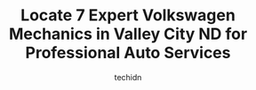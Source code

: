 ---
layout: ampstory
image: https://images.unsplash.com/photo-1545609904-f2f11654638d?ixlib=rb-4.0.3&ixid=MnwxMjA3fDB8MHxwaG90by1wYWdlfHx8fGVufDB8fHx8&auto=format&fit=crop&w=640&h=853&q=80
author: techidn
featured: false
description: Trust your vehicles maintenance and repairs to the 7 best Volkswagen Mechanic in Valley City ND, USA. With their extensive experience, cutting-edge technology, and commitment to customer sa
title: Locate 7 Expert Volkswagen Mechanics in Valley City ND for Professional Auto Services
cover:
   title: Locate 7 Expert Volkswagen Mechanics in Valley City ND for Professional Auto Services
   subtitle: Rickpate
   background: https://images.unsplash.com/photo-1545609904-f2f11654638d?ixlib=rb-4.0.3&ixid=MnwxMjA3fDB8MHxwaG90by1wYWdlfHx8fGVufDB8fHx8&auto=format&fit=crop&w=640&h=853&q=80

pages: 
 - layout: thirds
   top: <h1>#1 Quality Alignment & Brake Center</h1>
   bottom: "<p>A really good place to go with your problems!They did an alignment on my truck in no time.Good work and nice people!</p>"
   background: https://www.knot35.com/toplist/wp-content/uploads/2023/06/best-volkswagen-mechanic-1-in-valley-city-nd-1685837623.jpeg
   backgroundblur: true
 - layout: thirds
   top: <h1>#2 Berger Auto & Diesel Repair</h1>
   bottom: "<p>1030 7th St SE, Valley City, ND 58072, United States</p>"
   background: https://www.knot35.com/toplist/wp-content/uploads/2023/06/best-volkswagen-mechanic-2-in-valley-city-nd-1685837624.jpeg
   cta:
      link: https://www.knot35.com/toplist/locate-7-expert-volkswagen-mechanics-in-valley-city-nd-for-professional-auto-services/
      text: Locate 7 Expert Volkswagen Mechanics in Valley City ND for Professional Auto Services
 - layout: thirds
   top: <h1>#3 NAPA Auto Parts - Valley Auto Parts</h1>
   bottom: "<p>1545 W Main St, Valley City, ND 58072, United States</p>"
   background: https://www.knot35.com/toplist/wp-content/uploads/2023/06/best-volkswagen-mechanic-3-in-valley-city-nd-1685837624.jpeg
   cta:
      link: https://www.knot35.com/toplist/locate-7-expert-volkswagen-mechanics-in-valley-city-nd-for-professional-auto-services/
      text: Locate 7 Expert Volkswagen Mechanics in Valley City ND for Professional Auto Services
 - layout: thirds
   top: <h1>#4 Valley Service</h1>
   bottom: "<p>357 Central Ave N, Valley City, ND 58072, United States</p>"
   background: https://images.unsplash.com/photo-1597773150796-e5c14ebecbf5?ixlib=rb-4.0.3&ixid=MnwxMjA3fDB8MHxwaG90by1wYWdlfHx8fGVufDB8fHx8&auto=format&fit=crop&w=640&h=853&q=80
   cta:
      link: https://www.knot35.com/toplist/locate-7-expert-volkswagen-mechanics-in-valley-city-nd-for-professional-auto-services/
      text: Locate 7 Expert Volkswagen Mechanics in Valley City ND for Professional Auto Services
 - layout: thirds
   top: <h1>#5 Valley Auto Body And Storage llc.</h1>
   bottom: "<p>755 15th Ave SW, Valley City, ND 58072, United States</p>"
   background: https://images.unsplash.com/photo-1557672172-298e090bd0f1?ixlib=rb-4.0.3&ixid=MnwxMjA3fDB8MHxwaG90by1wYWdlfHx8fGVufDB8fHx8&auto=format&fit=crop&w=640&h=853&q=80
   cta:
      link: https://www.knot35.com/toplist/locate-7-expert-volkswagen-mechanics-in-valley-city-nd-for-professional-auto-services/
      text: Locate 7 Expert Volkswagen Mechanics in Valley City ND for Professional Auto Services
 - layout: thirds
   top: <h1>#6 Blairs Auto Body Shop</h1>
   bottom: "<p>240 3rd Ave NE, Valley City, ND 58072, United States</p>"
   background: https://images.unsplash.com/photo-1618556658017-fd9c732d1360?ixlib=rb-4.0.3&ixid=MnwxMjA3fDB8MHxwaG90by1wYWdlfHx8fGVufDB8fHx8&auto=format&fit=crop&w=640&h=853&q=80
   cta:
      link: https://www.knot35.com/toplist/locate-7-expert-volkswagen-mechanics-in-valley-city-nd-for-professional-auto-services/
      text: Locate 7 Expert Volkswagen Mechanics in Valley City ND for Professional Auto Services

 - layout: thirds
   middle: Continue reading...
   background: https://images.unsplash.com/photo-1552083974-186346191183?ixlib=rb-4.0.3&ixid=MnwxMjA3fDB8MHxwaG90by1wYWdlfHx8fGVufDB8fHx8&auto=format&fit=crop&w=640&h=853&q=80
   cta:
      link: https://www.knot35.com/toplist/locate-7-expert-volkswagen-mechanics-in-valley-city-nd-for-professional-auto-services/
      text: Locate 7 Expert Volkswagen Mechanics in Valley City ND for Professional Auto Services
      
---